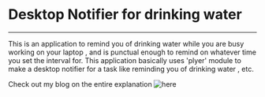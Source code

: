 
# Desktop Notifier for drinking water
--------------------------------------------------------------------------------------------------
This is an application to remind you of drinking water while you are busy working on your laptop , and is punctual enough to remind on whatever time you set the interval for. This application basically uses 'plyer' module to make a desktop notifier for a task like reminding you of drinking water , etc.



Check out my blog on the entire explanation ![here](link)

